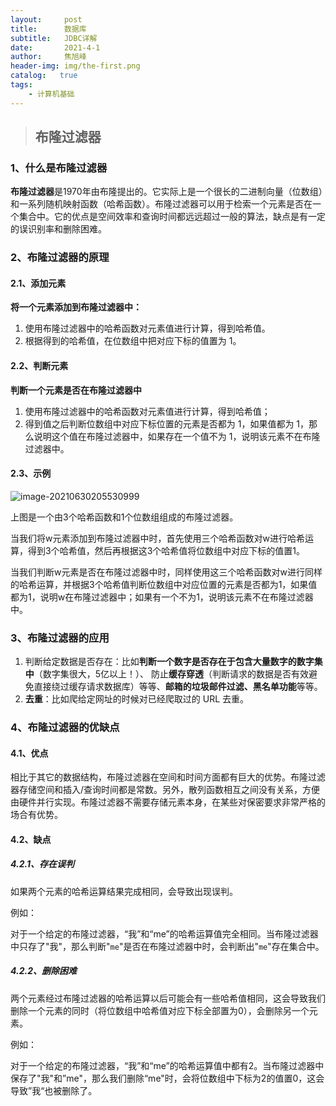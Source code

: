 ```yaml
---
layout:     post
title:      数据库
subtitle:   JDBC详解
date:       2021-4-1
author:     焦旭峰
header-img: img/the-first.png
catalog:   true
tags:
    - 计算机基础
---
```






> ## 布隆过滤器

### 1、什么是布隆过滤器

**布隆过滤器**是1970年由布隆提出的。它实际上是一个很长的二进制向量（位数组）和一系列随机映射函数（哈希函数）。布隆过滤器可以用于检索一个元素是否在一个集合中。它的优点是空间效率和查询时间都远远超过一般的算法，缺点是有一定的误识别率和删除困难。

### 2、布隆过滤器的原理

#### 2.1、添加元素

**将一个元素添加到布隆过滤器中：**

1. 使用布隆过滤器中的哈希函数对元素值进行计算，得到哈希值。
2. 根据得到的哈希值，在位数组中把对应下标的值置为 1。

#### 2.2、判断元素

**判断一个元素是否在布隆过滤器中**

1. 使用布隆过滤器中的哈希函数对元素值进行计算，得到哈希值；
2. 得到值之后判断位数组中对应下标位置的元素是否都为 1，如果值都为 1，那么说明这个值在布隆过滤器中，如果存在一个值不为 1，说明该元素不在布隆过滤器中。

#### 2.3、示例

![image-20210630205530999](C:\Users\29348\Desktop\个人博客\博文\2021-06-30-布隆过滤器.assets\image-20210630205530999.png)

上图是一个由3个哈希函数和1个位数组组成的布隆过滤器。

当我们将w元素添加到布隆过滤器中时，首先使用三个哈希函数对w进行哈希运算，得到3个哈希值，然后再根据这3个哈希值将位数组中对应下标的值置1。

当我们判断w元素是否在布隆过滤器中时，同样使用这三个哈希函数对w进行同样的哈希运算，并根据3个哈希值判断位数组中对应位置的元素是否都为1，如果值都为1，说明w在布隆过滤器中；如果有一个不为1，说明该元素不在布隆过滤器中。

### 3、布隆过滤器的应用

1. 判断给定数据是否存在：比如**判断一个数字是否存在于包含大量数字的数字集中**（数字集很大，5亿以上！）、 防止**缓存穿透**（判断请求的数据是否有效避免直接绕过缓存请求数据库）等等、**邮箱的垃圾邮件过滤、黑名单功能**等等。
2. **去重**：比如爬给定网址的时候对已经爬取过的 URL 去重。

### 4、布隆过滤器的优缺点

#### 4.1、优点

相比于其它的数据结构，布隆过滤器在空间和时间方面都有巨大的优势。布隆过滤器存储空间和插入/查询时间都是常数。另外，散列函数相互之间没有关系，方便由硬件并行实现。布隆过滤器不需要存储元素本身，在某些对保密要求非常严格的场合有优势。

#### 4.2、缺点

##### 4.2.1、存在误判

如果两个元素的哈希运算结果完成相同，会导致出现误判。

例如：

对于一个给定的布隆过滤器，“我”和“me”的哈希运算值完全相同。当布隆过滤器中只存了"我"，那么判断"`me`"是否在布隆过滤器中时，会判断出"`me`"存在集合中。

##### 4.2.2、删除困难

两个元素经过布隆过滤器的哈希运算以后可能会有一些哈希值相同，这会导致我们删除一个元素的同时（将位数组中哈希值对应下标全部置为0），会删除另一个元素。

例如：

对于一个给定的布隆过滤器，“我”和“me”的哈希运算值中都有2。当布隆过滤器中保存了"我"和”me"，那么我们删除“me"时，会将位数组中下标为2的值置0，这会导致”我“也被删除了。

